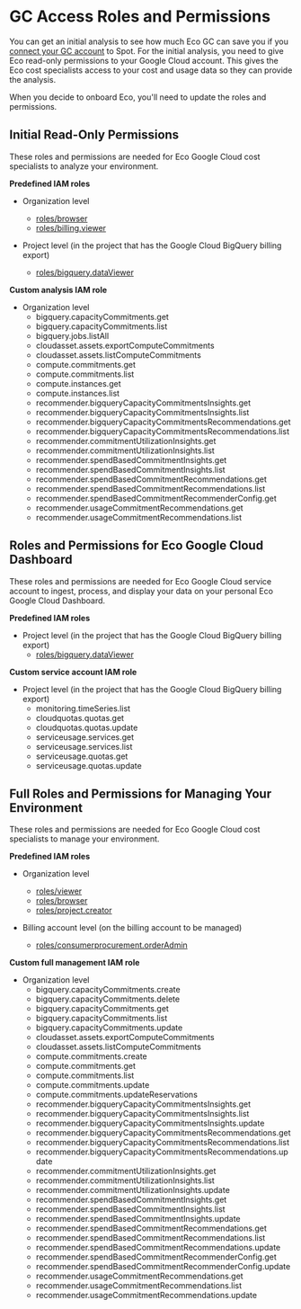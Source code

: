 <meta name="robots" content="noindex">

# GC Access Roles and Permissions

You can get an initial analysis to see how much Eco GC can save you if you [connect your GC account](eco/getting-started/gettingstarted-gc) to Spot. For the initial analysis, you need to give Eco read-only permissions to your Google Cloud account. This gives the Eco cost specialists access to your cost and usage data so they can provide the analysis.

When you decide to onboard Eco, you'll need to update the roles and permissions.

## Initial Read-Only Permissions 

These roles and permissions are needed for Eco Google Cloud cost specialists to analyze your environment.

**Predefined IAM roles**

* Organization level
   * [roles/browser](https://cloud.google.com/resource-manager/docs/access-control-org#browser)
   * [roles/billing.viewer](https://cloud.google.com/billing/docs/how-to/billing-access#billing.viewer)

* Project level (in the project that has the Google Cloud BigQuery billing export)
   * [roles/bigquery.dataViewer](https://cloud.google.com/bigquery/docs/access-control#bigquery.dataViewer)

**Custom analysis IAM role**

* Organization level
   * bigquery.capacityCommitments.get
   * bigquery.capacityCommitments.list
   * bigquery.jobs.listAll
   * cloudasset.assets.exportComputeCommitments
   * cloudasset.assets.listComputeCommitments
   * compute.commitments.get
   * compute.commitments.list
   * compute.instances.get
   * compute.instances.list
   * recommender.bigqueryCapacityCommitmentsInsights.get
   * recommender.bigqueryCapacityCommitmentsInsights.list
   * recommender.bigqueryCapacityCommitmentsRecommendations.get
   * recommender.bigqueryCapacityCommitmentsRecommendations.list
   * recommender.commitmentUtilizationInsights.get
   * recommender.commitmentUtilizationInsights.list
   * recommender.spendBasedCommitmentInsights.get
   * recommender.spendBasedCommitmentInsights.list
   * recommender.spendBasedCommitmentRecommendations.get
   * recommender.spendBasedCommitmentRecommendations.list
   * recommender.spendBasedCommitmentRecommenderConfig.get
   * recommender.usageCommitmentRecommendations.get
   * recommender.usageCommitmentRecommendations.list
 

## Roles and Permissions for Eco Google Cloud Dashboard

These roles and permissions are needed for Eco Google Cloud service account to ingest, process, and display your data on your personal Eco Google Cloud Dashboard.

**Predefined IAM roles**

* Project level (in the project that has the Google Cloud BigQuery billing export)
   * [roles/bigquery.dataViewer](https://cloud.google.com/bigquery/docs/access-control#bigquery.dataViewer)

**Custom service account IAM role**

* Project level (in the project that has the Google Cloud BigQuery billing export)
   * monitoring.timeSeries.list
   * cloudquotas.quotas.get
   * cloudquotas.quotas.update
   * serviceusage.services.get
   * serviceusage.services.list
   * serviceusage.quotas.get
   * serviceusage.quotas.update

## Full Roles and Permissions for Managing Your Environment

These roles and permissions are needed for Eco Google Cloud cost specialists to manage your environment.

**Predefined IAM roles**

* Organization level
   * [roles/viewer](https://cloud.google.com/iam/docs/understanding-roles#legacy-basic)
   * [roles/browser](https://cloud.google.com/resource-manager/docs/access-control-org#browser)
   * [roles/project.creator](https://cloud.google.com/iam/docs/understanding-roles#resourcemanager.projectCreator)
 
* Billing account level (on the billing account to be managed)
   * [roles/consumerprocurement.orderAdmin](https://cloud.google.com/marketplace/docs/access-control#consumerprocurement.orderAdmin)

**Custom full management IAM role**

* Organization level
   * bigquery.capacityCommitments.create
   * bigquery.capacityCommitments.delete
   * bigquery.capacityCommitments.get
   * bigquery.capacityCommitments.list
   * bigquery.capacityCommitments.update
   * cloudasset.assets.exportComputeCommitments
   * cloudasset.assets.listComputeCommitments
   * compute.commitments.create
   * compute.commitments.get
   * compute.commitments.list
   * compute.commitments.update
   * compute.commitments.updateReservations
   * recommender.bigqueryCapacityCommitmentsInsights.get
   * recommender.bigqueryCapacityCommitmentsInsights.list
   * recommender.bigqueryCapacityCommitmentsInsights.update
   * recommender.bigqueryCapacityCommitmentsRecommendations.get
   * recommender.bigqueryCapacityCommitmentsRecommendations.list
   * recommender.bigqueryCapacityCommitmentsRecommendations.update
   * recommender.commitmentUtilizationInsights.get
   * recommender.commitmentUtilizationInsights.list
   * recommender.commitmentUtilizationInsights.update
   * recommender.spendBasedCommitmentInsights.get
   * recommender.spendBasedCommitmentInsights.list
   * recommender.spendBasedCommitmentInsights.update
   * recommender.spendBasedCommitmentRecommendations.get
   * recommender.spendBasedCommitmentRecommendations.list
   * recommender.spendBasedCommitmentRecommendations.update
   * recommender.spendBasedCommitmentRecommenderConfig.get
   * recommender.spendBasedCommitmentRecommenderConfig.update
   * recommender.usageCommitmentRecommendations.get
   * recommender.usageCommitmentRecommendations.list
   * recommender.usageCommitmentRecommendations.update
